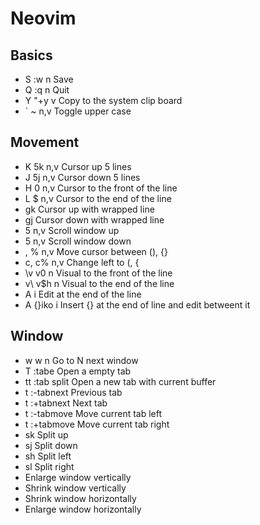 # Neovim

## Basics
- S         :w<CR>          n           Save
- Q         :q<CR>          n           Quit
- Y         \"+y            v           Copy to the system clip board
- `         ~               n,v         Toggle upper case

## Movement
- K         5k              n,v         Cursor up 5 lines
- J         5j              n,v         Cursor down 5 lines
- H         0               n,v         Cursor to the front of the line
- L         $               n,v         Cursor to the end of the line
- gk                                    Cursor up with wrapped line
- gj                                    Cursor down with wrapped line
- <C-k>     5<C-y>          n,v         Scroll window up
- <C-j>     5<C-e>          n,v         Scroll window down
- ,         %               n,v         Move cursor between (), {}
- c,        c%              n,v         Change left to (, {
- \v        v0              n           Visual to the front of the line
- v\        v$h             n           Visual to the end of the line
- <C-a>     <ESC>A          i           Edit at the end of the line
- <C-b>     <ESC>A {}<ESC>i<CR><ESC>ko          i           Insert {} at the end of line and edit betweent it

## Window
- <leader>w <C-w>w          n           Go to N next window
- T         :tabe<CR>                   Open a empty tab
- tt        :tab split<CR>              Open a new tab with current buffer
- t<left>   :-tabnext<CR>               Previous tab
- t<right>  :+tabnext<CR>               Next tab
- t<up>     :-tabmove<CR>               Move current tab left
- t<down>   :+tabmove<CR>               Move current tab right
- sk                                    Split up
- sj                                    Split down
- sh                                    Split left
- sl                                    Split right
- <up>                                  Enlarge window vertically
- <down>                                Shrink window vertically
- <left>                                Shrink window horizontally
- <right>                               Enlarge window horizontally
